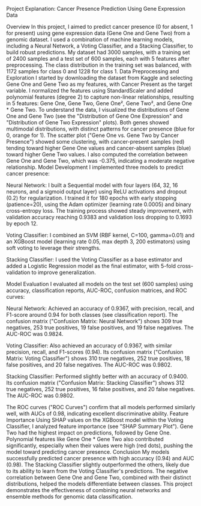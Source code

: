 Project Explanation: Cancer Presence Prediction Using Gene Expression Data

Overview
In this project, I aimed to predict cancer presence (0 for absent, 1 for present) using gene expression data (Gene One and Gene Two) from a genomic dataset. I used a combination of machine learning models, including a Neural Network, a Voting Classifier, and a Stacking Classifier, to build robust predictions. My dataset had 3000 samples, with a training set of 2400 samples and a test set of 600 samples, each with 5 features after preprocessing. The class distribution in the training set was balanced, with 1172 samples for class 0 and 1228 for class 1.
Data Preprocessing and Exploration
I started by downloading the dataset from Kaggle and selecting Gene One and Gene Two as my features, with Cancer Present as the target variable. I normalized the features using StandardScaler and added polynomial features (degree 2) to capture non-linear relationships, resulting in 5 features: Gene One, Gene Two, Gene One², Gene Two², and Gene One * Gene Two.
To understand the data, I visualized the distributions of Gene One and Gene Two (see the "Distribution of Gene One Expression" and "Distribution of Gene Two Expression" plots). Both genes showed multimodal distributions, with distinct patterns for cancer presence (blue for 0, orange for 1). The scatter plot ("Gene One vs. Gene Two by Cancer Presence") showed some clustering, with cancer-present samples (red) tending toward higher Gene One values and cancer-absent samples (blue) toward higher Gene Two values. I also computed the correlation between Gene One and Gene Two, which was -0.375, indicating a moderate negative relationship.
Model Development
I implemented three models to predict cancer presence:

Neural Network: I built a Sequential model with four layers (64, 32, 16 neurons, and a sigmoid output layer) using ReLU activations and dropout (0.2) for regularization. I trained it for 180 epochs with early stopping (patience=20), using the Adam optimizer (learning rate 0.0005) and binary cross-entropy loss. The training process showed steady improvement, with validation accuracy reaching 0.9383 and validation loss dropping to 0.1693 by epoch 12.

Voting Classifier: I combined an SVM (RBF kernel, C=100, gamma=0.01) and an XGBoost model (learning rate 0.05, max depth 3, 200 estimators) using soft voting to leverage their strengths.

Stacking Classifier: I used the Voting Classifier as a base estimator and added a Logistic Regression model as the final estimator, with 5-fold cross-validation to improve generalization.


Model Evaluation
I evaluated all models on the test set (600 samples) using accuracy, classification reports, AUC-ROC, confusion matrices, and ROC curves:

Neural Network: Achieved an accuracy of 0.9367, with precision, recall, and F1-score around 0.94 for both classes (see classification report). The confusion matrix ("Confusion Matrix: Neural Network") shows 309 true negatives, 253 true positives, 19 false positives, and 19 false negatives. The AUC-ROC was 0.9824.

Voting Classifier: Also achieved an accuracy of 0.9367, with similar precision, recall, and F1-scores (0.94). Its confusion matrix ("Confusion Matrix: Voting Classifier") shows 310 true negatives, 252 true positives, 18 false positives, and 20 false negatives. The AUC-ROC was 0.9802.

Stacking Classifier: Performed slightly better with an accuracy of 0.9400. Its confusion matrix ("Confusion Matrix: Stacking Classifier") shows 312 true negatives, 252 true positives, 16 false positives, and 20 false negatives. The AUC-ROC was 0.9802.


The ROC curves ("ROC Curves") confirm that all models performed similarly well, with AUCs of 0.98, indicating excellent discriminative ability.
Feature Importance
Using SHAP values on the XGBoost model within the Voting Classifier, I analyzed feature importance (see "SHAP Summary Plot"). Gene Two had the highest impact on predictions, followed by Gene One. Polynomial features like Gene One * Gene Two also contributed significantly, especially when their values were high (red dots), pushing the model toward predicting cancer presence.
Conclusion
My models successfully predicted cancer presence with high accuracy (0.94) and AUC (0.98). The Stacking Classifier slightly outperformed the others, likely due to its ability to learn from the Voting Classifier's predictions. The negative correlation between Gene One and Gene Two, combined with their distinct distributions, helped the models differentiate between classes. This project demonstrates the effectiveness of combining neural networks and ensemble methods for genomic data classification.

